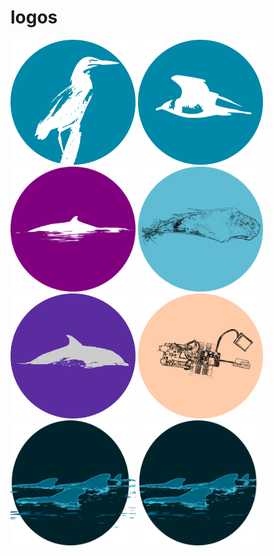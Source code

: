 # logos

<img src="greenie2.svg" alt="green heron" width=200px height=200px>
<img src="jaeger.svg" alt="ajaeger" width=200px height=200px>
<img src="minkelogo_circle.svg" alt="minke whale" width=200px height=200px>
<img src="baleen2_bw.svg" alt="minke whale" width=200px height=200px>
<img src="stuper2_bw.svg" alt="minke whale" width=200px height=200px>
<img src="fridgebot_bw.svg" alt="minke whale" width=200px height=200px>
<img src="gma.svg" alt="minke whale" width=200px height=200px>
<img src="gma_clipped.svg" alt="minke whale" width=200px height=200px>


